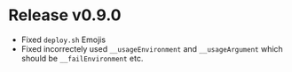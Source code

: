 # Release v0.9.0

- Fixed `deploy.sh` Emojis
- Fixed incorrectely used `__usageEnvironment` and `__usageArgument` which should be `__failEnvironment` etc.
